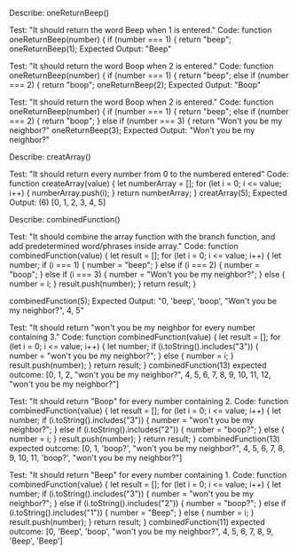 Describe: oneReturnBeep()

Test: "It should return the word Beep when 1 is entered."
Code: function oneReturnBeep(number) {
  if (number === 1) {
    return "beep";
oneReturnBeep(1);
Expected Output: "Beep"

Test: "It should return the word Boop when 2 is entered."
Code: function oneReturnBeep(number) {
  if (number === 1) {
    return "beep";
    else if (number === 2) {
    return "boop"; 
oneReturnBeep(2);
Expected Output: "Boop"

Test: "It should return the word Boop when 2 is entered."
Code: function oneReturnBeep(number) {
  if (number === 1) {
    return "beep";
    else if (number === 2) {
    return "boop"; 
    } else if (number === 3) {
    return "Won't you be my neighbor?"
oneReturnBeep(3);
Expected Output: "Won't you be my neighbor?"

Describe: creatArray()

Test: "It should return every number from 0 to the numbered entered"
Code: function createArray(value) {
  let numberArray = [];
  for (let i = 0; i <= value; i++) {
    numberArray.push(i);
  }
  return numberArray;
}
creatArray(5);
Expected Output: (6) [0, 1, 2, 3, 4, 5]

Describe: combinedFunction()

Test: "It should combine the array function with the branch function, and add predetermined word/phrases inside array."
Code: function combinedFunction(value) {
  let result = [];
  for (let i = 0; i <= value; i++) {
    let number;
    if (i === 1) {
      number = "beep";
    } else if (i === 2) {
      number = "boop"; 
    }  else if (i === 3) {
      number = "Won't you be my neighbor?";
    } else {
      number = i;
    }
    result.push(number);
  }
  return result;
}

combinedFunction(5);
Expected Output: "0, 'beep', 'boop', "Won't you be my neighbor?", 4, 5"

Test: "It should return "won't you be my neighbor for every number containing 3."
Code: function combinedFunction(value) {
  let result = [];
  for (let i = 0; i <= value; i++) {
    let number;
    if (i.toString().includes("3")) {
      number = "won't you be my neighbor?";
    } else {
      number = i;
    }
    result.push(number);
  }
  return result;
}
combinedFunction(13)
expected outcome: [0, 1, 2, "won't you be my neighbor?", 4, 5, 6, 7, 8, 9, 10, 11, 12, "won't you be my neighbor?"]

Test: "It should return "Boop" for every number containing 2. 
Code: function combinedFunction(value) {
  let result = [];
  for (let i = 0; i <= value; i++) {
    let number;
    if (i.toString().includes("3")) {
      number = "won't you be my neighbor?";
    } else if (i.toString().includes("2")) {
      number = "boop?";
    } else {
      number = i;
    }
    result.push(number);
  }
  return result;
}
combinedFunction(13)
expected outcome: [0, 1, 'boop?', "won't you be my neighbor?", 4, 5, 6, 7, 8, 9, 10, 11, 'boop?', "won't you be my neighbor?"]

Test: "It should return "Beep" for every number containing 1. 
Code: function combinedFunction(value) {
  let result = [];
  for (let i = 0; i <= value; i++) {
    let number;
    if (i.toString().includes("3")) {
      number = "won't you be my neighbor?";
    } else if (i.toString().includes("2")) {
      number = "boop?";
      } else if (i.toString().includes("1")) {
      number = "Beep";
    } else {
      number = i;
    }
    result.push(number);
  }
  return result;
}
combinedFunction(11)
expected outcome: [0, 'Beep', 'boop', "won't you be my neighbor?", 4, 5, 6, 7, 8, 9, 'Beep', 'Beep']